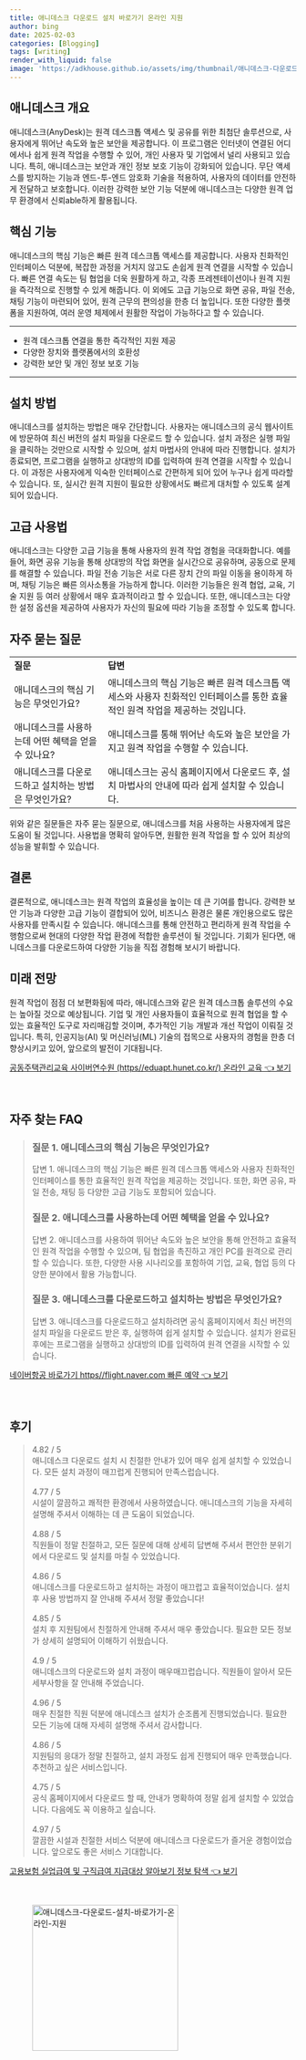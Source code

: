 ```yaml
---
title: 애니데스크 다운로드 설치 바로가기 온라인 지원
author: bing
date: 2025-02-03
categories: [Blogging]
tags: [writing]
render_with_liquid: false
image: 'https://adkhouse.github.io/assets/img/thumbnail/애니데스크-다운로드-설치-바로가기-온라인-지원.webp'
---
```



<h2 id='애니데스크 개요'>애니데스크 개요</h2>

<p>애니데스크(AnyDesk)는 원격 데스크톱 액세스 및 공유를 위한 최첨단 솔루션으로, 사용자에게 뛰어난 속도와 높은 보안을 제공합니다. 이 프로그램은 인터넷이 연결된 어디에서나 쉽게 원격 작업을 수행할 수 있어, 개인 사용자 및 기업에서 널리 사용되고 있습니다. 특히, 애니데스크는 보안과 개인 정보 보호 기능이 강화되어 있습니다. 무단 액세스를 방지하는 기능과 엔드-투-엔드 암호화 기술을 적용하여, 사용자의 데이터를 안전하게 전달하고 보호합니다. 이러한 강력한 보안 기능 덕분에 애니데스크는 다양한 원격 업무 환경에서 신뢰able하게 활용됩니다.</p>

<h2 id='핵심 기능'>핵심 기능</h2>

<p>애니데스크의 핵심 기능은 빠른 원격 데스크톱 액세스를 제공합니다. 사용자 친화적인 인터페이스 덕분에, 복잡한 과정을 거치지 않고도 손쉽게 원격 연결을 시작할 수 있습니다. 빠른 연결 속도는 팀 협업을 더욱 원활하게 하고, 각종 프레젠테이션이나 원격 지원을 즉각적으로 진행할 수 있게 해줍니다. 이 외에도 고급 기능으로 화면 공유, 파일 전송, 채팅 기능이 마련되어 있어, 원격 근무의 편의성을 한층 더 높입니다. 또한 다양한 플랫폼을 지원하여, 여러 운영 체제에서 원활한 작업이 가능하다고 할 수 있습니다.</p>

<hr />

<ul>
    <li>원격 데스크톱 연결을 통한 즉각적인 지원 제공</li>
    <li>다양한 장치와 플랫폼에서의 호환성</li>
    <li>강력한 보안 및 개인 정보 보호 기능</li>
</ul>

<hr />

<h2 id='설치 방법'>설치 방법</h2>

<p>애니데스크를 설치하는 방법은 매우 간단합니다. 사용자는 애니데스크의 공식 웹사이트에 방문하여 최신 버전의 설치 파일을 다운로드 할 수 있습니다. 설치 과정은 실행 파일을 클릭하는 것만으로 시작할 수 있으며, 설치 마법사의 안내에 따라 진행합니다. 설치가 종료되면, 프로그램을 실행하고 상대방의 ID를 입력하여 원격 연결을 시작할 수 있습니다. 이 과정은 사용자에게 익숙한 인터페이스로 간편하게 되어 있어 누구나 쉽게 따라할 수 있습니다. 또, 실시간 원격 지원이 필요한 상황에서도 빠르게 대처할 수 있도록 설계되어 있습니다.</p>

<h2 id='고급 사용법'>고급 사용법</h2>

<p>애니데스크는 다양한 고급 기능을 통해 사용자의 원격 작업 경험을 극대화합니다. 예를 들어, 화면 공유 기능을 통해 상대방의 작업 화면을 실시간으로 공유하며, 공동으로 문제를 해결할 수 있습니다. 파일 전송 기능은 서로 다른 장치 간의 파일 이동을 용이하게 하며, 채팅 기능은 빠른 의사소통을 가능하게 합니다. 이러한 기능들은 원격 협업, 교육, 기술 지원 등 여러 상황에서 매우 효과적이라고 할 수 있습니다. 또한, 애니데스크는 다양한 설정 옵션을 제공하여 사용자가 자신의 필요에 따라 기능을 조정할 수 있도록 합니다.</p>

<h2 id='자주 묻는 질문'>자주 묻는 질문</h2>

<table>
    <tr>
        <td><b>질문</b></td>
        <td><b>답변</b></td>
    </tr>
    <tr>
        <td>애니데스크의 핵심 기능은 무엇인가요?</td>
        <td>애니데스크의 핵심 기능은 빠른 원격 데스크톱 액세스와 사용자 친화적인 인터페이스를 통한 효율적인 원격 작업을 제공하는 것입니다.</td>
    </tr>
    <tr>
        <td>애니데스크를 사용하는데 어떤 혜택을 얻을 수 있나요?</td>
        <td>애니데스크를 통해 뛰어난 속도와 높은 보안을 가지고 원격 작업을 수행할 수 있습니다.</td>
    </tr>
    <tr>
        <td>애니데스크를 다운로드하고 설치하는 방법은 무엇인가요?</td>
        <td>애니데스크는 공식 홈페이지에서 다운로드 후, 설치 마법사의 안내에 따라 쉽게 설치할 수 있습니다.</td>
    </tr>
</table>

<p>위와 같은 질문들은 자주 묻는 질문으로, 애니데스크를 처음 사용하는 사용자에게 많은 도움이 될 것입니다. 사용법을 명확히 알아두면, 원활한 원격 작업을 할 수 있어 최상의 성능을 발휘할 수 있습니다.</p>

<h2 id='결론'>결론</h2>

<p>결론적으로, 애니데스크는 원격 작업의 효율성을 높이는 데 큰 기여를 합니다. 강력한 보안 기능과 다양한 고급 기능이 결합되어 있어, 비즈니스 환경은 물론 개인용으로도 많은 사용자를 만족시킬 수 있습니다. 애니데스크를 통해 안전하고 편리하게 원격 작업을 수행함으로써 현대의 다양한 작업 환경에 적합한 솔루션이 될 것입니다. 기회가 된다면, 애니데스크를 다운로드하여 다양한 기능을 직접 경험해 보시기 바랍니다.</p>

<h2 id='미래 전망'>미래 전망</h2>

<p>원격 작업이 점점 더 보편화됨에 따라, 애니데스크와 같은 원격 데스크톱 솔루션의 수요는 높아질 것으로 예상됩니다. 기업 및 개인 사용자들이 효율적으로 원격 협업을 할 수 있는 효율적인 도구로 자리매김할 것이며, 추가적인 기능 개발과 개선 작업이 이뤄질 것입니다. 특히, 인공지능(AI) 및 머신러닝(ML) 기술의 접목으로 사용자의 경험을 한층 더 향상시키고 있어, 앞으로의 발전이 기대됩니다.</p>


<p><a class="click-button" title="공동주택관리교육 사이버연수원 (https//eduapt.hunet.co.kr/) 온라인 교육" href="https://adkhouse.github.io/posts/%EA%B3%B5%EB%8F%99%EC%A3%BC%ED%83%9D%EA%B4%80%EB%A6%AC%EA%B5%90%EC%9C%A1-%EC%82%AC%EC%9D%B4%EB%B2%84%EC%97%B0%EC%88%98%EC%9B%90-(httpseduapt.hunet.co.kr)-%EC%98%A8%EB%9D%BC%EC%9D%B8-%EA%B5%90%EC%9C%A1/" rel="dofollow">공동주택관리교육 사이버연수원 (https//eduapt.hunet.co.kr/) 온라인 교육 👈 보기</a></p><br>
<h2 id='자주_찾는_FAQ'>자주 찾는 FAQ</h2>
<div itemscope="" itemtype="https://schema.org/FAQPage"> 
<blockquote> 
<div itemscope="" itemprop="mainEntity" itemtype="https://schema.org/Question"> 
<h3 itemprop="name">질문 1. 애니데스크의 핵심 기능은 무엇인가요?</h3> 
<div itemscope="" itemprop="acceptedAnswer" itemtype="https://schema.org/Answer"> 
<span itemprop="text"> 
<p>답변 1. 애니데스크의 핵심 기능은 빠른 원격 데스크톱 액세스와 사용자 친화적인 인터페이스를 통한 효율적인 원격 작업을 제공하는 것입니다. 또한, 화면 공유, 파일 전송, 채팅 등 다양한 고급 기능도 포함되어 있습니다.</p> 
</span> 
</div> 
</div> 

<div itemscope="" itemprop="mainEntity" itemtype="https://schema.org/Question"> 
<h3 itemprop="name">질문 2. 애니데스크를 사용하는데 어떤 혜택을 얻을 수 있나요?</h3> 
<div itemscope="" itemprop="acceptedAnswer" itemtype="https://schema.org/Answer"> 
<span itemprop="text"> 
<p>답변 2. 애니데스크를 사용하여 뛰어난 속도와 높은 보안을 통해 안전하고 효율적인 원격 작업을 수행할 수 있으며, 팀 협업을 촉진하고 개인 PC를 원격으로 관리할 수 있습니다. 또한, 다양한 사용 시나리오를 포함하여 기업, 교육, 협업 등의 다양한 분야에서 활용 가능합니다.</p> 
</span> 
</div> 
</div> 

<div itemscope="" itemprop="mainEntity" itemtype="https://schema.org/Question"> 
<h3 itemprop="name">질문 3. 애니데스크를 다운로드하고 설치하는 방법은 무엇인가요?</h3> 
<div itemscope="" itemprop="acceptedAnswer" itemtype="https://schema.org/Answer"> 
<span itemprop="text"> 
<p>답변 3. 애니데스크를 다운로드하고 설치하려면 공식 홈페이지에서 최신 버전의 설치 파일을 다운로드 받은 후, 실행하여 쉽게 설치할 수 있습니다. 설치가 완료된 후에는 프로그램을 실행하고 상대방의 ID를 입력하여 원격 연결을 시작할 수 있습니다.</p> 
</span> 
</div> 
</div> 
</blockquote> 
</div>
<p><a class="click-button" title="네이버항공 바로가기 https//flight.naver.com 빠른 예약" href="https://adkhouse.github.io/posts/%EB%84%A4%EC%9D%B4%EB%B2%84%ED%95%AD%EA%B3%B5-%EB%B0%94%EB%A1%9C%EA%B0%80%EA%B8%B0-httpsflight.naver.com-%EB%B9%A0%EB%A5%B8-%EC%98%88%EC%95%BD/" rel="dofollow">네이버항공 바로가기 https//flight.naver.com 빠른 예약 👈 보기</a></p><br>
<h2 id='후기'>후기</h2>
<div itemscope itemtype="https://schema.org/Product">
  <blockquote>
  <div itemprop="review" itemscope itemtype="https://schema.org/Review">
      <div itemprop="reviewRating" itemscope itemtype="https://schema.org/Rating"> <span itemprop="ratingValue">4.82</span> / <span itemprop="bestRating">5</span> </div>
      <span itemprop="reviewBody">애니데스크 다운로드 설치 시 친절한 안내가 있어 매우 쉽게 설치할 수 있었습니다. 모든 설치 과정이 매끄럽게 진행되어 만족스럽습니다.</span>
  </div>
  <br>
  <div itemprop="review" itemscope itemtype="https://schema.org/Review">
      <div itemprop="reviewRating" itemscope itemtype="https://schema.org/Rating"> <span itemprop="ratingValue">4.77</span> / <span itemprop="bestRating">5</span> </div>
      <span itemprop="reviewBody">시설이 깔끔하고 쾌적한 환경에서 사용하였습니다. 애니데스크의 기능을 자세히 설명해 주셔서 이해하는 데 큰 도움이 되었습니다.</span>
  </div>
  <br>
  <div itemprop="review" itemscope itemtype="https://schema.org/Review">
      <div itemprop="reviewRating" itemscope itemtype="https://schema.org/Rating"> <span itemprop="ratingValue">4.88</span> / <span itemprop="bestRating">5</span> </div>
      <span itemprop="reviewBody">직원들이 정말 친절하고, 모든 질문에 대해 상세히 답변해 주셔서 편안한 분위기에서 다운로드 및 설치를 마칠 수 있었습니다.</span>
  </div>
  <br>
  <div itemprop="review" itemscope itemtype="https://schema.org/Review">
      <div itemprop="reviewRating" itemscope itemtype="https://schema.org/Rating"> <span itemprop="ratingValue">4.86</span> / <span itemprop="bestRating">5</span> </div>
      <span itemprop="reviewBody">애니데스크를 다운로드하고 설치하는 과정이 매끄럽고 효율적이었습니다. 설치 후 사용 방법까지 잘 안내해 주셔서 정말 좋았습니다!</span>
  </div>
  <br>
  <div itemprop="review" itemscope itemtype="https://schema.org/Review">
      <div itemprop="reviewRating" itemscope itemtype="https://schema.org/Rating"> <span itemprop="ratingValue">4.85</span> / <span itemprop="bestRating">5</span> </div>
      <span itemprop="reviewBody">설치 후 지원팀에서 친절하게 안내해 주셔서 매우 좋았습니다. 필요한 모든 정보가 상세히 설명되어 이해하기 쉬웠습니다.</span>
  </div>
  <br>
  <div itemprop="review" itemscope itemtype="https://schema.org/Review">
      <div itemprop="reviewRating" itemscope itemtype="https://schema.org/Rating"> <span itemprop="ratingValue">4.9</span> / <span itemprop="bestRating">5</span> </div>
      <span itemprop="reviewBody">애니데스크의 다운로드와 설치 과정이 매우매끄럽습니다. 직원들이 알아서 모든 세부사항을 잘 안내해 주었습니다.</span>
  </div>
  <br>
  <div itemprop="review" itemscope itemtype="https://schema.org/Review">
      <div itemprop="reviewRating" itemscope itemtype="https://schema.org/Rating"> <span itemprop="ratingValue">4.96</span> / <span itemprop="bestRating">5</span> </div>
      <span itemprop="reviewBody">매우 친절한 직원 덕분에 애니데스크 설치가 순조롭게 진행되었습니다. 필요한 모든 기능에 대해 자세히 설명해 주셔서 감사합니다.</span>
  </div>
  <br>
  <div itemprop="review" itemscope itemtype="https://schema.org/Review">
      <div itemprop="reviewRating" itemscope itemtype="https://schema.org/Rating"> <span itemprop="ratingValue">4.86</span> / <span itemprop="bestRating">5</span> </div>
      <span itemprop="reviewBody">지원팀의 응대가 정말 친절하고, 설치 과정도 쉽게 진행되어 매우 만족했습니다. 추천하고 싶은 서비스입니다.</span>
  </div>
  <br>
  <div itemprop="review" itemscope itemtype="https://schema.org/Review">
      <div itemprop="reviewRating" itemscope itemtype="https://schema.org/Rating"> <span itemprop="ratingValue">4.75</span> / <span itemprop="bestRating">5</span> </div>
      <span itemprop="reviewBody">공식 홈페이지에서 다운로드 할 때, 안내가 명확하여 정말 쉽게 설치할 수 있었습니다. 다음에도 꼭 이용하고 싶습니다.</span>
  </div>
  <br>
  <div itemprop="review" itemscope itemtype="https://schema.org/Review">
      <div itemprop="reviewRating" itemscope itemtype="https://schema.org/Rating"> <span itemprop="ratingValue">4.97</span> / <span itemprop="bestRating">5</span> </div>
      <span itemprop="reviewBody">깔끔한 시설과 친절한 서비스 덕분에 애니데스크 다운로드가 즐거운 경험이었습니다. 앞으로도 좋은 서비스 기대합니다.</span>
  </div>
  </blockquote>
</div>
<p><a class="click-button" title="고용보험 실업급여 및 구직급여 지급대상 알아보기 정보 탐색" href="https://adkhouse.github.io/posts/%EA%B3%A0%EC%9A%A9%EB%B3%B4%ED%97%98-%EC%8B%A4%EC%97%85%EA%B8%89%EC%97%AC-%EB%B0%8F-%EA%B5%AC%EC%A7%81%EA%B8%89%EC%97%AC-%EC%A7%80%EA%B8%89%EB%8C%80%EC%83%81-%EC%95%8C%EC%95%84%EB%B3%B4%EA%B8%B0-%EC%A0%95%EB%B3%B4-%ED%83%90%EC%83%89/" rel="dofollow">고용보험 실업급여 및 구직급여 지급대상 알아보기 정보 탐색 👈 보기</a></p><br>
<figure class="image"><img src="https://adkhouse.github.io/assets/img/thumbnail/애니데스크-다운로드-설치-바로가기-온라인-지원.webp" alt="애니데스크-다운로드-설치-바로가기-온라인-지원" width="256" height="256"></figure>